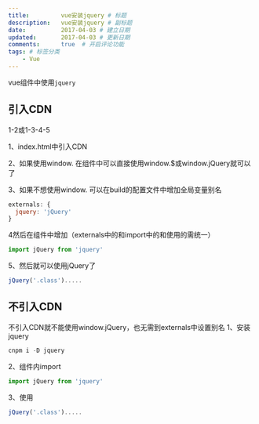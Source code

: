 ```yaml
---
title:         vue安装jquery # 标题
description:   vue安装jquery # 副标题
date:          2017-04-03 # 建立日期
updated:       2017-04-03 # 更新日期
comments:      true  # 开启评论功能
tags: # 标签分类
    - Vue
---
```



vue组件中使用`jquery`

## 引入CDN
1-2或1-3-4-5

1、index.html中引入CDN

2、如果使用window.   在组件中可以直接使用window.$或window.jQuery就可以了

3、如果不想使用window. 可以在build的配置文件中增加全局变量别名
```js
externals: {
  jquery: 'jQuery'
}
```

4然后在组件中增加（externals中的和import中的和使用的需统一）
```js
import jQuery from 'jquery'
```

5、然后就可以使用jQuery了
```js
jQuery('.class').....
```

## 不引入CDN
不引入CDN就不能使用window.jQuery，也无需到externals中设置别名
1、安装jquery
```js
cnpm i -D jquery
```

2、组件内import
```js
import jQuery from 'jquery'
```

3、使用
```js
jQuery('.class').....
```
